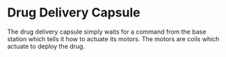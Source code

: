 # Drug Delivery Capsule
The drug delivery capsule simply waits for a command from the base station which tells it how to actuate its motors. The motors are coils which actuate to deploy the drug.
